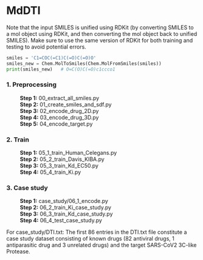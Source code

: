 # MdDTI

Note that the input SMILES is unified using RDKit (by converting SMILES to a mol object using RDKit, and then converting the mol object back to unified SMILES). Make sure to use the same version of RDKit for both training and testing to avoid potential errors.

```python
smiles = 'C1=COC(=C1)C(=O)C(=O)O'
smiles_new = Chem.MolToSmiles(Chem.MolFromSmiles(smiles))
print(smiles_new)   # O=C(O)C(=O)c1ccco1
```

### 1. Preprocessing
$\qquad$ **Step 1:** 00_extract_all_smiles.py  
$\qquad$ **Step 2:** 01_create_smiles_and_sdf.py  
$\qquad$ **Step 3:** 02_encode_drug_2D.py  
$\qquad$ **Step 4:** 03_encode_drug_3D.py  
$\qquad$ **Step 5:** 04_encode_target.py  

### 2. Train
$\qquad$ **Step 1:** 05_1_train_Human_Celegans.py  
$\qquad$ **Step 2:** 05_2_train_Davis_KIBA.py  
$\qquad$ **Step 3:** 05_3_train_Kd_EC50.py  
$\qquad$ **Step 4:** 05_4_train_Ki.py 

### 3. Case study
$\qquad$ **Step 1:** case_study/06_1_encode.py  
$\qquad$ **Step 2:** 06_2_train_Ki_case_study.py  
$\qquad$ **Step 3:** 06_3_train_Kd_case_study.py  
$\qquad$ **Step 4:** 06_4_test_case_study.py

For case_study/DTI.txt: The first 86 entries in the DTI.txt file constitute a case study dataset consisting of known drugs (82 antiviral drugs, 1 antiparasitic drug and 3 unrelated drugs) and the target SARS-CoV2 3C-like Protease.
